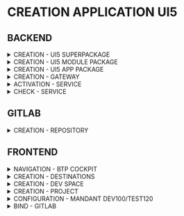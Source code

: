 # CREATION APPLICATION UI5

## BACKEND

<details>
    <summary>CREATION - UI5 SUPERPACKAGE</summary>

- ``SE80`` - Création du package UI5 ``ZFGI_UI5`` en tant que Superpackage.

    Par convention, un ``Superpackage UI5`` est créé par module (i.e ``ZLOG``, ``ZMM``, ``ZFI``, ...). Ce dernier contiendra des packages spécifiques pour chaque ``App``.
    
    Dans l'exemple ci-dessous, le Package ``ZFGI_UI5`` sera le "Super" ``Superpackage`` de l'enemble de nos tests. Il contiendra plusieurs ``Superpackage`` (un pour chaque module) qui contiendront à leur tour un à plusieurs packages pour chaque App concerné par ce module.

    ![](../RESSOURCES/00_CREATE_APP_001.jpg)

    ![](../RESSOURCES/00_CREATE_APP_002.jpg)

    ![](../RESSOURCES/00_CREATE_APP_003.jpg)

    ![](../RESSOURCES/00_CREATE_APP_004.jpg)

    ![](../RESSOURCES/00_CREATE_APP_005.jpg)
  
</details>

<details>
    <summary>CREATION - UI5 MODULE PACKAGE</summary>

- ``SE80`` - Création du package UI5 ``ZFGI_UI5_LOG`` en tant que package pour le module EWM.

    ![](../RESSOURCES/00_CREATE_APP_006.jpg)

    ![](../RESSOURCES/00_CREATE_APP_007.jpg)

    ![](../RESSOURCES/00_CREATE_APP_008.jpg)
  
</details>

<details>
    <summary>CREATION - UI5 APP PACKAGE</summary>

- ``SE80`` - Création du package UI5 ``ZFGI_UI5_LOG_PALETTE`` en tant que package pour le module EWM.

    ![](../RESSOURCES/00_CREATE_APP_009.jpg)

    ![](../RESSOURCES/00_CREATE_APP_010.jpg)

    ![](../RESSOURCES/00_CREATE_APP_011.jpg)
  
</details>

<details>
    <summary>CREATION - GATEWAY</summary>

- ``SEGW`` - Création de la Gateway ``ZLOG_PALETTE_PAN``

    ![](../RESSOURCES/00_CREATE_APP_012.jpg)

    ![](../RESSOURCES/00_CREATE_APP_013.jpg)

    ![](../RESSOURCES/00_CREATE_APP_014.jpg)

    ![](../RESSOURCES/00_CREATE_APP_015.jpg)

    ![](../RESSOURCES/00_CREATE_APP_016.jpg)

    ![](../RESSOURCES/00_CREATE_APP_017.jpg)
  
</details>

<details>
    <summary>ACTIVATION - SERVICE</summary>

- ``/IWFND/MAINT_SERVICE`` - Activation du Service ``ZLOG_PALETTE_PAN``

    ![](../RESSOURCES/00_CREATE_APP_018.jpg)

    ![](../RESSOURCES/00_CREATE_APP_019.jpg)

    ![](../RESSOURCES/00_CREATE_APP_020.jpg)

    ![](../RESSOURCES/00_CREATE_APP_021.jpg)

    ![](../RESSOURCES/00_CREATE_APP_022.jpg)

    ![](../RESSOURCES/00_CREATE_APP_023.jpg)
  
</details>

<details>
    <summary>CHECK - SERVICE</summary>

- ``SE10`` - Vérification

    ![](../RESSOURCES/00_CREATE_APP_024.jpg)
  
</details>

## GITLAB

<details>
    <summary>CREATION - REPOSITORY</summary>

- ``GITLAB`` - Création du repository ``ZLOG_PALETTE_PAN``

    ![](../RESSOURCES/00_CREATE_APP_038.jpg)

    ![](../RESSOURCES/00_CREATE_APP_039.jpg)

    ![](../RESSOURCES/00_CREATE_APP_040.jpg)

    ![](../RESSOURCES/00_CREATE_APP_041.jpg)
  
</details>

## FRONTEND

<details>
    <summary>NAVIGATION - BTP COCKPIT</summary>

- ``SAP BUSINESS APPLICATION STUDIO`` - Création Destination & Dev Space ``ZLOG_PALETTE_PAN``

    ![](../RESSOURCES/00_CREATE_APP_029.jpg)
  
</details>

<details>
    <summary>CREATION - DESTINATIONS</summary>

- ``SAP BUSINESS TO PARTNER COCKPIT`` - Navigation vers le BAS

    ![](../RESSOURCES/00_CREATE_APP_035.jpg)

    ![](../RESSOURCES/00_CREATE_APP_036.jpg)
  
</details>

<details>
    <summary>CREATION - DEV SPACE</summary>

- ``SAP BUSINESS TO PARTNER COCKPIT`` - Navigation vers le BAS

    ![](../RESSOURCES/00_CREATE_APP_030.jpg)

    ![](../RESSOURCES/00_CREATE_APP_031.jpg)

    ![](../RESSOURCES/00_CREATE_APP_032.jpg)

    ![](../RESSOURCES/00_CREATE_APP_033.jpg)

    Additional SAP Extensions:

    - 	HTML5 Application Template
    -   Launchpad Module
    -   Development Tools for SAP Build Work Zone

    ![](../RESSOURCES/00_CREATE_APP_034.jpg)
  
</details>

<details>
    <summary>CREATION - PROJECT</summary>

- ``SAP BUSINESS APPLICATION STUDIO`` - Création du projet ``palettisationpan``

    ![](../RESSOURCES/00_CREATE_APP_042.jpg)

    ![](../RESSOURCES/00_CREATE_APP_043.jpg)

    ![](../RESSOURCES/00_CREATE_APP_044.jpg)

    ![](../RESSOURCES/00_CREATE_APP_045.jpg)

    Select Template and Target Location

    ![](../RESSOURCES/00_CREATE_APP_046.jpg)

    ![](../RESSOURCES/00_CREATE_APP_037.jpg)

    ![](../RESSOURCES/00_CREATE_APP_050.jpg)

</details>

<details>
    <summary>CONFIGURATION - MANDANT DEV100/TEST120</summary>

- ``SAP BUSINESS APPLICATION STUDIO`` - Création du projet ``palettisationpan``

    ![](../RESSOURCES/00_CREATE_APP_047.jpg)

    ![](../RESSOURCES/00_CREATE_APP_048.jpg)

</details>

<details>
    <summary>BIND - GITLAB</summary>

- ``SAP BUSINESS APPLICATION STUDIO`` - Lier le projet au repository ``palettisationpan``

    ![](../RESSOURCES/00_CREATE_APP_049.jpg)

    Process:

    - Stage all & Commit
    - Paste repository url
    - Enter username & password

</details>
